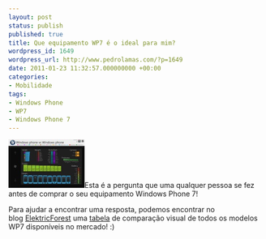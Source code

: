 ```yaml
---
layout: post
status: publish
published: true
title: Que equipamento WP7 é o ideal para mim?
wordpress_id: 1649
wordpress_url: http://www.pedrolamas.com/?p=1649
date: 2011-01-23 11:32:57.000000000 +00:00
categories:
- Mobilidade
tags:
- Windows Phone
- WP7
- Windows Phone 7
---
```

[![](/wp-content/uploads/2011/01/Windows-Phone-7-vs-Windows-Phone-7.jpg "Windows Phone 7 vs Windows Phone 7")](http://elektricforest.com/2010/11/19/windows-phone-7-vs-windows-phone-7/)Esta é a pergunta que uma qualquer pessoa se fez antes de comprar o seu equipamento Windows Phone 7!

Para ajudar a encontrar uma resposta, podemos encontrar no blog [ElektricForest](http://elektricforest.com/) uma [tabela](http://elektricforest.com/2010/11/19/windows-phone-7-vs-windows-phone-7/) de comparação visual de todos os modelos WP7 disponíveis no mercado! :)
